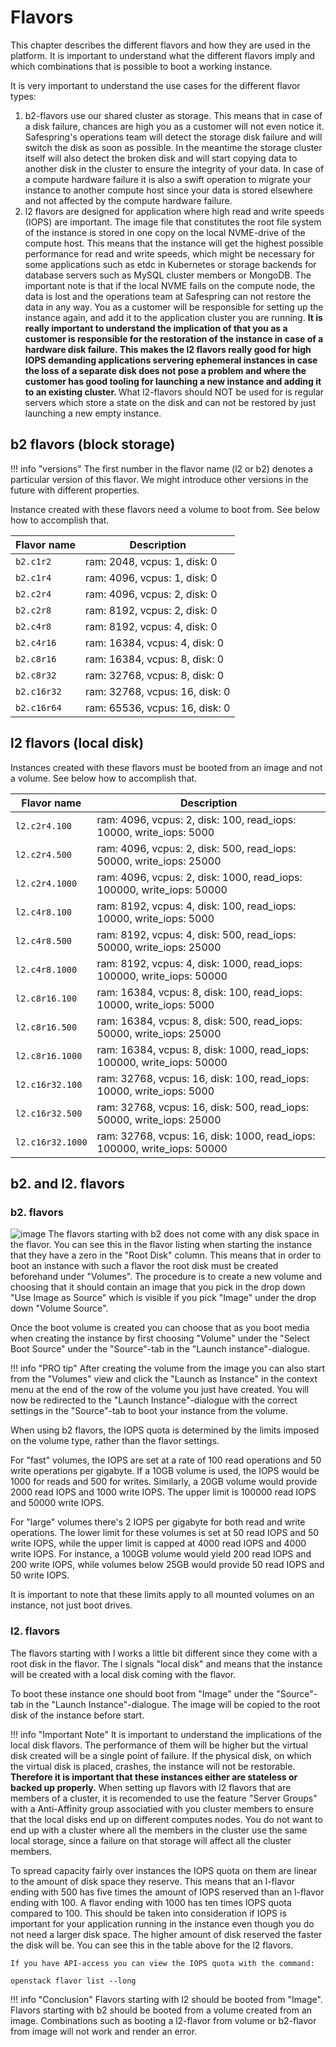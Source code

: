 # Flavors
This chapter describes the different flavors and how they are used in the platform. It is important to understand what the different flavors imply and which combinations that is possible to boot a working instance.

It is very important to understand the use cases for the different flavor types:

1. b2-flavors use our shared cluster as storage. This means that in case of a disk failure, chances are high you as a customer will not even notice it. Safespring's operations team will detect the storage disk failure and will switch the disk as soon as possible. In the meantime the storage cluster itself will also detect the broken disk and will start copying data to another disk in the cluster to ensure the integrity of your data. In case of a compute hardware failure it is also a swift operation to migrate your instance to another compute host since your data is stored elsewhere and not affected by the compute hardware failure.
2. l2 flavors are designed for application where high read and write speeds (IOPS) are important. The image file that constitutes the root file system of the instance is stored in one copy on the local NVME-drive of the compute host. This means that the instance will get the highest possible performance for read and write speeds, which might be necessary for some applications such as etdc in Kubernetes or storage backends for database servers such as MySQL cluster members or MongoDB. The important note is that if the local NVME fails on the compute node, the data is lost and the operations team at Safespring can not restore the data in any way. You as a customer will be responsible for setting up the instance again, and add it to the application cluster you are running. <strong> It is really important to understand the implication of that you as a customer is responsible for the restoration of the instance in case of a hardware disk failure. This makes the l2 flavors really good for high IOPS demanding applications servering ephemeral instances in case the loss of a separate disk does not pose a problem and where the customer has good tooling for launching a new instance and adding it to an existing cluster. </strong> What l2-flavors should NOT be used for is regular servers which store a state on the disk and can not be restored by just launching a new empty instance.

## b2 flavors (block storage)

!!! info "versions"
    The first number in the flavor name (l2 or b2) denotes a particular version of this flavor. We might introduce other versions in the future with different properties.

Instance created with these flavors need a volume to boot from. See below how to accomplish that.

| Flavor name    | Description                                                                  |
| -------------- | ---------------------------------------------------------------------------- |
| `b2.c1r2`      | ram: 2048, vcpus: 1, disk: 0             |
| `b2.c1r4`  | ram: 4096, vcpus: 1, disk: 0             |
| `b2.c2r4`  | ram: 4096, vcpus: 2, disk: 0                           |
| `b2.c2r8`| ram: 8192, vcpus: 2, disk: 0                           |
| `b2.c4r8`| ram: 8192, vcpus: 4, disk: 0 |
| `b2.c4r16`| ram: 16384, vcpus: 4, disk: 0 |
| `b2.c8r16`| ram: 16384, vcpus: 8, disk: 0 |
| `b2.c8r32`| ram: 32768, vcpus: 8, disk: 0 |
| `b2.c16r32`| ram: 32768, vcpus: 16, disk: 0 |
| `b2.c16r64`| ram: 65536, vcpus: 16, disk: 0 |

## l2 flavors (local disk)

Instances created with these flavors must be booted from an image and not a volume. See below how to accomplish that.

| Flavor name    | Description                                                                  |
| -------------- | ---------------------------------------------------------------------------- |
| `l2.c2r4.100`| ram: 4096, vcpus: 2, disk: 100, read_iops: 10000, write_iops: 5000 |
| `l2.c2r4.500`| ram: 4096, vcpus: 2, disk: 500, read_iops: 50000, write_iops: 25000 |
| `l2.c2r4.1000`| ram: 4096, vcpus: 2, disk: 1000, read_iops: 100000, write_iops: 50000 |
| `l2.c4r8.100`| ram: 8192, vcpus: 4, disk: 100, read_iops: 10000, write_iops: 5000 |
| `l2.c4r8.500`| ram: 8192, vcpus: 4, disk: 500, read_iops: 50000, write_iops: 25000 |
| `l2.c4r8.1000`| ram: 8192, vcpus: 4, disk: 1000, read_iops: 100000, write_iops: 50000 |
| `l2.c8r16.100`| ram: 16384, vcpus: 8, disk: 100, read_iops: 10000, write_iops: 5000 |
| `l2.c8r16.500`| ram: 16384, vcpus: 8, disk: 500, read_iops: 50000, write_iops: 25000 |
| `l2.c8r16.1000`| ram: 16384, vcpus: 8, disk: 1000, read_iops: 100000, write_iops: 50000 |
| `l2.c16r32.100`| ram: 32768, vcpus: 16, disk: 100, read_iops: 10000, write_iops: 5000 |
| `l2.c16r32.500`| ram: 32768, vcpus: 16, disk: 500, read_iops: 50000, write_iops: 25000 |
| `l2.c16r32.1000`| ram: 32768, vcpus: 16, disk: 1000, read_iops: 100000, write_iops: 50000 |

## b2. and l2. flavors

### b2. flavors

![image](../images/np-storage-types.png)
The flavors starting with b2 does not come with any disk space in the flavor. You can see this in the flavor listing when starting the instance that they have a zero in the "Root Disk" column. This means that in order to boot an instance with such a flavor the root disk must be created beforehand under "Volumes". The procedure is to create a new volume and choosing that it should contain an image that you pick in the drop down "Use Image as Source" which is visible if you pick "Image" under the drop down "Volume Source".

Once the boot volume is created you can choose that as you boot media when creating the instance by first choosing "Volume" under the "Select Boot Source" under the "Source"-tab in the "Launch instance"-dialogue. 

!!! info "PRO tip"
    After creating the volume from the image you can also start from the "Volumes" view and click the "Launch as Instance" in the context menu at the end of the row of the volume you just have created. You will now be redirected to the "Launch Instance"-dialogue with the correct settings in the "Source"-tab to boot your instance from the volume.

When using b2 flavors, the IOPS quota is determined by the limits imposed on the
volume type, rather than the flavor settings.

For "fast" volumes, the IOPS are set at a rate of 100 read operations and 50
write operations per gigabyte. If a 10GB volume is used, the IOPS would be 1000
for reads and 500 for writes. Similarly, a 20GB volume would provide 2000 read
IOPS and 1000 write IOPS. The upper limit is 100000 read IOPS and 50000 write
IOPS.

For "large" volumes there's 2 IOPS per gigabyte for both read and write
operations. The lower limit for these volumes is set at 50 read IOPS and 50
write IOPS, while the upper limit is capped at 4000 read IOPS and 4000 write
IOPS. For instance, a 100GB volume would yield 200 read IOPS and 200 write IOPS,
while volumes below 25GB would provide 50 read IOPS and 50 write IOPS.

It is important to note that these limits apply to all mounted volumes on an
instance, not just boot drives.

### l2. flavors

The flavors starting with l works a little bit different since they come with a root disk in the flavor. The l signals "local disk" and means that the instance will be created with a local disk coming with the flavor.

To boot these instance one should boot from "Image" under the "Source"-tab in the "Launch Instance"-dialogue. The image will be copied to the root disk of the instance before start.

!!! info "Important Note"
    It is important to understand the implications of the local disk flavors. The performance of them will be higher but the virtual disk created will be a single point of failure. If the physical disk, on which the virtual disk is placed, crashes, the instance will not be restorable. **Therefore it is important that these instances either are stateless or backed up properly.** When setting up flavors with l2 flavors that are members of a cluster, it is recomended to use the feature "Server Groups" with a Anti-Affinity group associatied with you cluster members to ensure that the local disks end up on different computes nodes. You do not want to end up with a cluster where all the members in the cluster use the same local storage, since a failure on that storage will affect all the cluster members.


To spread capacity fairly over instances the IOPS quota on them are linear to the amount of disk space they reserve. This means that an l-flavor ending with 500 has five times the amount of IOPS reserved than an l-flavor ending with 100. A flavor ending with 1000 has ten times IOPS quota compared to 100. This should be taken into consideration if IOPS is important for your application running in the instance even though you do not need a larger disk space. The higher amount of disk reserved the faster the disk will be. You can see this in the table above for the l2 flavors. 

    If you have API-access you can view the IOPS quota with the command:

    openstack flavor list --long

!!! info "Conclusion"
    Flavors starting with l2 should be booted from "Image". Flavors starting with b2 should be booted from a volume created from an image. Combinations such as booting a l2-flavor from volume or b2-flavor from image will not work and render an error.
